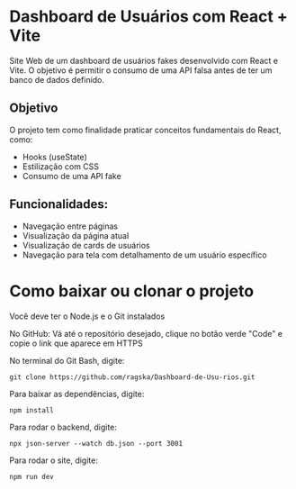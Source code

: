 # Dashboard de Usuários com React + Vite
Site Web de um dashboard de usuários fakes desenvolvido com React e Vite. O objetivo é permitir o consumo de uma API falsa antes de ter um banco de dados definido.

## Objetivo
O projeto tem como finalidade praticar conceitos fundamentais do React, como:
- Hooks (useState)
- Estilização com CSS
- Consumo de uma API fake

## Funcionalidades:
- Navegação entre páginas
- Visualização da página atual
- Visualização de cards de usuários
- Navegação para tela com detalhamento de um usuário específico 

# Como baixar ou clonar o projeto

Você deve ter o Node.js e o Git instalados

No GitHub:
Vá até o repositório desejado, clique no botão verde "Code" e copie o link que aparece em HTTPS

No terminal do Git Bash, digite: 

    git clone https://github.com/ragska/Dashboard-de-Usu-rios.git

Para baixar as dependências, digite:

    npm install

Para rodar o backend, digite:

    npx json-server --watch db.json --port 3001

Para rodar o site, digite:

    npm run dev
